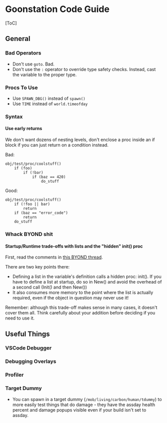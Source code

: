 # Goonstation Code Guide

[ToC]

## General

### Bad Operators
* Don't use `goto`. Bad.
* Don't use the `:` operator to override type safety checks. Instead, cast the variable to the proper type.

### Procs To Use

* Use `SPAWN_DBG()` instead of `spawn()`
* Use `TIME` instead of `world.timeofday`

### Syntax

#### Use early returns

We don't want dozens of nesting levels, don't enclose a proc inside an if block if you can just return on a condition instead.

Bad: 
```
obj/test/proc/coolstuff()
    if (foo)
        if (!bar)
            if (baz == 420)
                do_stuff
```
Good: 
```
obj/test/proc/coolstuff()
    if (!foo || bar)
        return
    if (baz == "error_code")
        return
    do_stuff
```

### Whack BYOND shit

#### Startup/Runtime trade-offs with lists and the "hidden" init() proc

First, read the comments in [this BYOND thread](http://www.byond.com/forum/post/2086980?page=2#comment19776775).

There are two key points there:

* Defining a list in the variable's definition calls a hidden proc: init(). If you have to define a list at startup, do so in New() and avoid the overhead of a second call (Init() and then New())
* It also consumes more memory to the point where the list is actually required, even if the object in question may never use it!

Remember: although this trade-off makes sense in many cases, it doesn't cover them all. Think carefully about your addition before deciding if you need to use it.

## Useful Things

### VSCode Debugger

### Debugging Overlays

### Profiler

### Target Dummy
* You can spawn in a target dummy (`/mob/living/carbon/human/tdummy`) to more easily test things that do damage - they have the assday health percent and damage popups visible even if your build isn't set to assday.